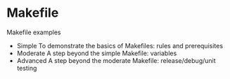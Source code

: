 # Makefile
 Makefile examples
 * Simple
  To demonstrate the basics of Makefiles: rules and prerequisites
 * Moderate
  A step beyond the simple Makefile: variables
 * Advanced
  A step beyond the moderate Makefile: release/debug/unit testing